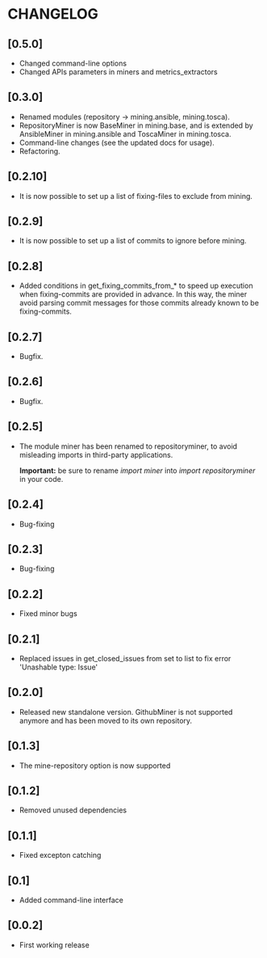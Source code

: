 # CHANGELOG

## [0.5.0]
- Changed command-line options
- Changed APIs parameters in miners and metrics_extractors

## [0.3.0]
- Renamed modules (repository -> mining.ansible, mining.tosca).
- RepositoryMiner is now BaseMiner in mining.base, and is extended by AnsibleMiner in mining.ansible and ToscaMiner in mining.tosca.
- Command-line changes (see the updated docs for usage).
- Refactoring.

## [0.2.10]
- It is now possible to set up a list of fixing-files to exclude from mining.

## [0.2.9]
- It is now possible to set up a list of commits to ignore before mining.

## [0.2.8]
- Added conditions in get_fixing_commits_from_* to speed up execution when fixing-commits are provided in advance. 
In this way, the miner avoid parsing commit messages for those commits already known to be fixing-commits.

## [0.2.7]
- Bugfix.

## [0.2.6]
- Bugfix.
  
## [0.2.5]
- The module miner has been renamed to repositoryminer, to avoid misleading imports in third-party applications.
  
  **Important:** be sure to rename *import miner* into *import repositoryminer* in your code.

## [0.2.4]
- Bug-fixing

## [0.2.3]
- Bug-fixing

## [0.2.2]
- Fixed minor bugs

## [0.2.1]
- Replaced issues in get_closed_issues from set to list to fix error 'Unashable type: Issue'

## [0.2.0]
- Released new standalone version. GithubMiner is not supported anymore and has been moved to its own repository.

## [0.1.3]
- The mine-repository option is now supported

## [0.1.2]
- Removed unused dependencies

## [0.1.1]
- Fixed excepton catching

## [0.1]
- Added command-line interface

## [0.0.2]
- First working release